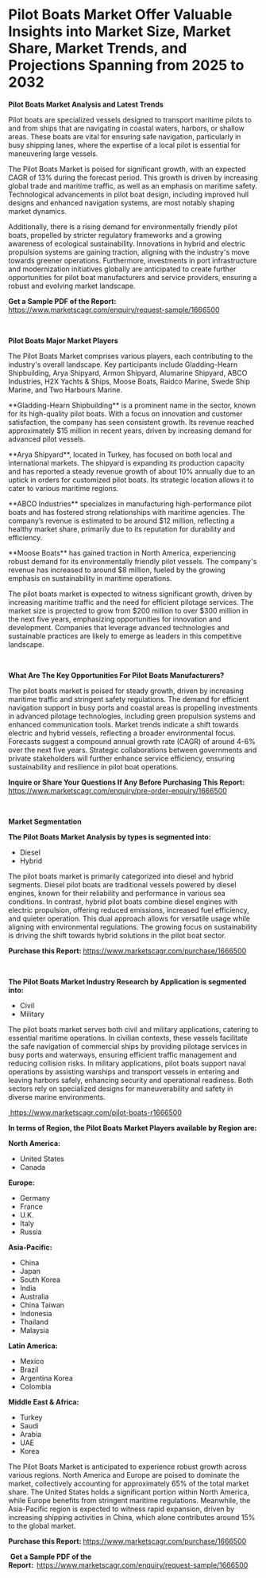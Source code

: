 <p><h1>Pilot Boats Market Offer Valuable Insights into Market Size, Market Share, Market Trends, and Projections Spanning from 2025 to 2032</h1></p><p><strong>Pilot Boats Market Analysis and Latest Trends</strong></p>
<p><p>Pilot boats are specialized vessels designed to transport maritime pilots to and from ships that are navigating in coastal waters, harbors, or shallow areas. These boats are vital for ensuring safe navigation, particularly in busy shipping lanes, where the expertise of a local pilot is essential for maneuvering large vessels.</p><p>The Pilot Boats Market is poised for significant growth, with an expected CAGR of 13% during the forecast period. This growth is driven by increasing global trade and maritime traffic, as well as an emphasis on maritime safety. Technological advancements in pilot boat design, including improved hull designs and enhanced navigation systems, are most notably shaping market dynamics. </p><p>Additionally, there is a rising demand for environmentally friendly pilot boats, propelled by stricter regulatory frameworks and a growing awareness of ecological sustainability. Innovations in hybrid and electric propulsion systems are gaining traction, aligning with the industry's move towards greener operations. Furthermore, investments in port infrastructure and modernization initiatives globally are anticipated to create further opportunities for pilot boat manufacturers and service providers, ensuring a robust and evolving market landscape.</p></p>
<p><strong>Get a Sample PDF of the Report:&nbsp;</strong> <a href="https://www.marketscagr.com/enquiry/request-sample/1666500?utm_campaign=3265&utm_medium=2&utm_source=Github&utm_content=ia&utm_term=16042025&utm_id=pilot-boats">https://www.marketscagr.com/enquiry/request-sample/1666500</a></p>
<p>&nbsp;</p>
<p><strong>Pilot Boats Major Market Players</strong></p>
<p><p>The Pilot Boats Market comprises various players, each contributing to the industry's overall landscape. Key participants include Gladding-Hearn Shipbuilding, Arya Shipyard, Armon Shipyard, Alumarine Shipyard, ABCO Industries, H2X Yachts & Ships, Moose Boats, Raidco Marine, Swede Ship Marine, and Two Harbours Marine.</p><p>**Gladding-Hearn Shipbuilding** is a prominent name in the sector, known for its high-quality pilot boats. With a focus on innovation and customer satisfaction, the company has seen consistent growth. Its revenue reached approximately $15 million in recent years, driven by increasing demand for advanced pilot vessels.</p><p>**Arya Shipyard**, located in Turkey, has focused on both local and international markets. The shipyard is expanding its production capacity and has reported a steady revenue growth of about 10% annually due to an uptick in orders for customized pilot boats. Its strategic location allows it to cater to various maritime regions.</p><p>**ABCO Industries** specializes in manufacturing high-performance pilot boats and has fostered strong relationships with maritime agencies. The company’s revenue is estimated to be around $12 million, reflecting a healthy market share, primarily due to its reputation for durability and efficiency.</p><p>**Moose Boats** has gained traction in North America, experiencing robust demand for its environmentally friendly pilot vessels. The company's revenue has increased to around $8 million, fueled by the growing emphasis on sustainability in maritime operations.</p><p>The pilot boats market is expected to witness significant growth, driven by increasing maritime traffic and the need for efficient pilotage services. The market size is projected to grow from $200 million to over $300 million in the next five years, emphasizing opportunities for innovation and development. Companies that leverage advanced technologies and sustainable practices are likely to emerge as leaders in this competitive landscape.</p></p>
<p>&nbsp;</p>
<p><strong>What Are The Key Opportunities For Pilot Boats Manufacturers?</strong></p>
<p><p>The pilot boats market is poised for steady growth, driven by increasing maritime traffic and stringent safety regulations. The demand for efficient navigation support in busy ports and coastal areas is propelling investments in advanced pilotage technologies, including green propulsion systems and enhanced communication tools. Market trends indicate a shift towards electric and hybrid vessels, reflecting a broader environmental focus. Forecasts suggest a compound annual growth rate (CAGR) of around 4-6% over the next five years. Strategic collaborations between governments and private stakeholders will further enhance service efficiency, ensuring sustainability and resilience in pilot boat operations.</p></p>
<p><strong>Inquire or Share Your Questions If Any Before Purchasing This Report:</strong> <a href="https://www.marketscagr.com/enquiry/pre-order-enquiry/1666500?utm_campaign=3265&utm_medium=2&utm_source=Github&utm_content=ia&utm_term=16042025&utm_id=pilot-boats">https://www.marketscagr.com/enquiry/pre-order-enquiry/1666500</a></p>
<p>&nbsp;</p>
<p><strong>Market Segmentation</strong></p>
<p><strong>The Pilot Boats Market Analysis by types is segmented into:</strong></p>
<p><ul><li>Diesel</li><li>Hybrid</li></ul></p>
<p><p>The pilot boats market is primarily categorized into diesel and hybrid segments. Diesel pilot boats are traditional vessels powered by diesel engines, known for their reliability and performance in various sea conditions. In contrast, hybrid pilot boats combine diesel engines with electric propulsion, offering reduced emissions, increased fuel efficiency, and quieter operation. This dual approach allows for versatile usage while aligning with environmental regulations. The growing focus on sustainability is driving the shift towards hybrid solutions in the pilot boat sector.</p></p>
<p><strong>Purchase this Report:&nbsp;</strong><a href="https://www.marketscagr.com/purchase/1666500?utm_campaign=3265&utm_medium=2&utm_source=Github&utm_content=ia&utm_term=16042025&utm_id=pilot-boats">https://www.marketscagr.com/purchase/1666500</a></p>
<p>&nbsp;</p>
<p><strong>The Pilot Boats Market Industry Research by Application is segmented into:</strong></p>
<p><ul><li>Civil</li><li>Military</li></ul></p>
<p><p>The pilot boats market serves both civil and military applications, catering to essential maritime operations. In civilian contexts, these vessels facilitate the safe navigation of commercial ships by providing pilotage services in busy ports and waterways, ensuring efficient traffic management and reducing collision risks. In military applications, pilot boats support naval operations by assisting warships and transport vessels in entering and leaving harbors safely, enhancing security and operational readiness. Both sectors rely on specialized designs for maneuverability and safety in diverse marine environments.</p></p>
<p><a href="https://www.marketscagr.com/pilot-boats-r1666500?utm_campaign=3265&utm_medium=2&utm_source=Github&utm_content=ia&utm_term=16042025&utm_id=pilot-boats">&nbsp;https://www.marketscagr.com/pilot-boats-r1666500</a></p>
<p><strong>In terms of Region, the Pilot Boats Market Players available by Region are:</strong></p>
<p>
    <p> <strong> North America: </strong>
        <ul>
            <li>United States</li>
            <li>Canada</li>
        </ul>
        </p> 
    <p> <strong> Europe: </strong>
        <ul>
            <li>Germany</li>
            <li>France</li>
            <li>U.K.</li>
            <li>Italy</li>
            <li>Russia</li>
        </ul>
        </p> 
    <p> <strong> Asia-Pacific: </strong>
        <ul>
            <li>China</li>
            <li>Japan</li>
            <li>South Korea</li>
            <li>India</li>
            <li>Australia</li>
            <li>China Taiwan</li>
            <li>Indonesia</li>
            <li>Thailand</li>
            <li>Malaysia</li>
        </ul>
        </p> 
    <p> <strong> Latin America: </strong>
        <ul>
            <li>Mexico</li>
            <li>Brazil</li>
            <li>Argentina Korea</li>
            <li>Colombia</li>
        </ul>
        </p> 
    <p> <strong> Middle East & Africa: </strong>
        <ul>
            <li>Turkey</li>
            <li>Saudi</li>
            <li>Arabia</li>
            <li>UAE</li>
            <li>Korea</li>
        </ul>
    </p>
    </p>
<p><p>The Pilot Boats Market is anticipated to experience robust growth across various regions. North America and Europe are poised to dominate the market, collectively accounting for approximately 65% of the total market share. The United States holds a significant portion within North America, while Europe benefits from stringent maritime regulations. Meanwhile, the Asia-Pacific region is expected to witness rapid expansion, driven by increasing shipping activities in China, which alone contributes around 15% to the global market.</p></p>
<p><strong>Purchase this Report: </strong><a href="https://www.marketscagr.com/purchase/1666500?utm_campaign=3265&utm_medium=2&utm_source=Github&utm_content=ia&utm_term=16042025&utm_id=pilot-boats">https://www.marketscagr.com/purchase/1666500</a></p>
<p>&nbsp;<strong>Get a Sample PDF of the Report:&nbsp;&nbsp;</strong><a href="https://www.marketscagr.com/enquiry/request-sample/1666500?utm_campaign=3265&utm_medium=2&utm_source=Github&utm_content=ia&utm_term=16042025&utm_id=pilot-boats">https://www.marketscagr.com/enquiry/request-sample/1666500</a></p>
<p><strong></strong></p>
<p><p></p><p></p><p></p></p>